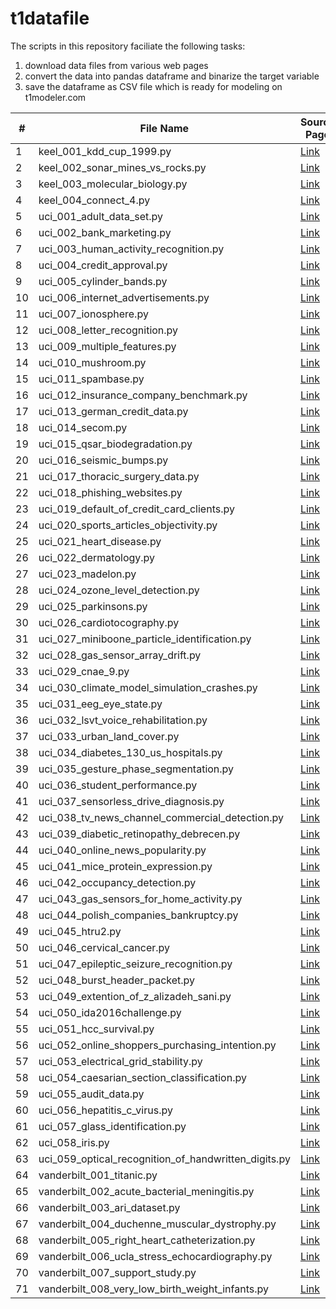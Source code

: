 # t1datafile

The scripts in this repository faciliate the following tasks:
1. download data files from various web pages
2. convert the data into pandas dataframe and binarize the target variable
3. save the dataframe as CSV file which is ready for modeling on t1modeler.com

| #  | File Name                                            | Source Page                                                                                                                        |
|----|------------------------------------------------------|------------------------------------------------------------------------------------------------------------------------------------|
| 1  | keel_001_kdd_cup_1999.py                             | [Link](sci2s.ugr.es/keel/dataset.php?cod=196                                                                                     ) |
| 2  | keel_002_sonar_mines_vs_rocks.py                     | [Link](sci2s.ugr.es/keel/dataset.php?cod=85                                                                                      ) |
| 3  | keel_003_molecular_biology.py                        | [Link](sci2s.ugr.es/keel/dataset.php?cod=181                                                                                     ) |
| 4  | keel_004_connect_4.py                                | [Link](sci2s.ugr.es/keel/dataset.php?cod=193                                                                                     ) |
| 5  | uci_001_adult_data_set.py                            | [Link](archive.ics.uci.edu/ml/datasets/Adult                                                                                     ) |
| 6  | uci_002_bank_marketing.py                            | [Link](archive.ics.uci.edu/ml/datasets/Bank+Marketing                                                                            ) |
| 7  | uci_003_human_activity_recognition.py                | [Link](archive.ics.uci.edu/ml/datasets/Human+Activity+Recognition+Using+Smartphones                                              ) |
| 8  | uci_004_credit_approval.py                           | [Link](archive.ics.uci.edu/ml/datasets/Credit+Approval                                                                           ) |
| 9  | uci_005_cylinder_bands.py                            | [Link](archive.ics.uci.edu/ml/datasets/Cylinder+Bands                                                                            ) |
| 10 | uci_006_internet_advertisements.py                   | [Link](archive.ics.uci.edu/ml/datasets/Internet+Advertisements                                                                   ) |
| 11 | uci_007_ionosphere.py                                | [Link](archive.ics.uci.edu/ml/datasets/Ionosphere                                                                                ) |
| 12 | uci_008_letter_recognition.py                        | [Link](archive.ics.uci.edu/ml/datasets/Letter+Recognition                                                                        ) |
| 13 | uci_009_multiple_features.py                         | [Link](archive.ics.uci.edu/ml/datasets/Multiple+Features                                                                         ) |
| 14 | uci_010_mushroom.py                                  | [Link](archive.ics.uci.edu/ml/datasets/Mushroom                                                                                  ) |
| 15 | uci_011_spambase.py                                  | [Link](archive.ics.uci.edu/ml/datasets/Spambase                                                                                  ) |
| 16 | uci_012_insurance_company_benchmark.py               | [Link](archive.ics.uci.edu/ml/datasets/Insurance+Company+Benchmark+%28COIL+2000%29                                               ) |
| 17 | uci_013_german_credit_data.py                        | [Link](archive.ics.uci.edu/ml/datasets/Statlog+%28German+Credit+Data%29                                                          ) |
| 18 | uci_014_secom.py                                     | [Link](archive.ics.uci.edu/ml/datasets/SECOM                                                                                     ) |
| 19 | uci_015_qsar_biodegradation.py                       | [Link](archive.ics.uci.edu/ml/datasets/QSAR+biodegradation                                                                       ) |
| 20 | uci_016_seismic_bumps.py                             | [Link](archive.ics.uci.edu/ml/datasets/seismic-bumps                                                                             ) |
| 21 | uci_017_thoracic_surgery_data.py                     | [Link](archive.ics.uci.edu/ml/datasets/Thoracic+Surgery+Data                                                                     ) |
| 22 | uci_018_phishing_websites.py                         | [Link](archive.ics.uci.edu/ml/datasets/Phishing+Websites                                                                         ) |
| 23 | uci_019_default_of_credit_card_clients.py            | [Link](archive.ics.uci.edu/ml/datasets/default+of+credit+card+clients                                                            ) |
| 24 | uci_020_sports_articles_objectivity.py               | [Link](archive.ics.uci.edu/ml/datasets/Sports+articles+for+objectivity+analysis                                                  ) |
| 25 | uci_021_heart_disease.py                             | [Link](archive.ics.uci.edu/ml/datasets/Heart+Disease                                                                             ) |
| 26 | uci_022_dermatology.py                               | [Link](archive.ics.uci.edu/ml/datasets/Dermatology                                                                               ) |
| 27 | uci_023_madelon.py                                   | [Link](archive.ics.uci.edu/ml/datasets/Madelon                                                                                   ) |
| 28 | uci_024_ozone_level_detection.py                     | [Link](archive.ics.uci.edu/ml/datasets/Ozone+Level+Detection                                                                     ) |
| 29 | uci_025_parkinsons.py                                | [Link](archive.ics.uci.edu/ml/datasets/Parkinsons                                                                                ) |
| 30 | uci_026_cardiotocography.py                          | [Link](archive.ics.uci.edu/ml/datasets/Cardiotocography                                                                          ) |
| 31 | uci_027_miniboone_particle_identification.py         | [Link](archive.ics.uci.edu/ml/datasets/MiniBooNE+particle+identification                                                         ) |
| 32 | uci_028_gas_sensor_array_drift.py                    | [Link](archive.ics.uci.edu/ml/datasets/Gas+Sensor+Array+Drift+Dataset                                                            ) |
| 33 | uci_029_cnae_9.py                                    | [Link](archive.ics.uci.edu/ml/datasets/CNAE-9                                                                                    ) |
| 34 | uci_030_climate_model_simulation_crashes.py          | [Link](archive.ics.uci.edu/ml/datasets/Climate+Model+Simulation+Crashes                                                          ) |
| 35 | uci_031_eeg_eye_state.py                             | [Link](archive.ics.uci.edu/ml/datasets/EEG+Eye+State                                                                             ) |
| 36 | uci_032_lsvt_voice_rehabilitation.py                 | [Link](archive.ics.uci.edu/ml/datasets/LSVT+Voice+Rehabilitation                                                                 ) |
| 37 | uci_033_urban_land_cover.py                          | [Link](archive.ics.uci.edu/ml/datasets/Urban+Land+Cover                                                                          ) |
| 38 | uci_034_diabetes_130_us_hospitals.py                 | [Link](archive.ics.uci.edu/ml/datasets/Diabetes+130-US+hospitals+for+years+1999-2008                                             ) |
| 39 | uci_035_gesture_phase_segmentation.py                | [Link](archive.ics.uci.edu/ml/datasets/Gesture+Phase+Segmentation                                                                ) |
| 40 | uci_036_student_performance.py                       | [Link](archive.ics.uci.edu/ml/datasets/Student+Performance                                                                       ) |
| 41 | uci_037_sensorless_drive_diagnosis.py                | [Link](archive.ics.uci.edu/ml/datasets/Dataset+for+Sensorless+Drive+Diagnosis                                                    ) |
| 42 | uci_038_tv_news_channel_commercial_detection.py      | [Link](archive.ics.uci.edu/ml/datasets/TV+News+Channel+Commercial+Detection+Dataset                                              ) |
| 43 | uci_039_diabetic_retinopathy_debrecen.py             | [Link](archive.ics.uci.edu/ml/datasets/Diabetic+Retinopathy+Debrecen+Data+Set                                                    ) |
| 44 | uci_040_online_news_popularity.py                    | [Link](archive.ics.uci.edu/ml/datasets/Online+News+Popularity                                                                    ) |
| 45 | uci_041_mice_protein_expression.py                   | [Link](archive.ics.uci.edu/ml/datasets/Mice+Protein+Expression                                                                   ) |
| 46 | uci_042_occupancy_detection.py                       | [Link](archive.ics.uci.edu/ml/datasets/Occupancy+Detection+                                                                      ) |
| 47 | uci_043_gas_sensors_for_home_activity.py             | [Link](archive.ics.uci.edu/ml/datasets/Gas+sensors+for+home+activity+monitoring                                                  ) |
| 48 | uci_044_polish_companies_bankruptcy.py               | [Link](archive.ics.uci.edu/ml/datasets/Polish+companies+bankruptcy+data                                                          ) |
| 49 | uci_045_htru2.py                                     | [Link](archive.ics.uci.edu/ml/datasets/HTRU2                                                                                     ) |
| 50 | uci_046_cervical_cancer.py                           | [Link](archive.ics.uci.edu/ml/datasets/Cervical+cancer+%28Risk+Factors%29                                                        ) |
| 51 | uci_047_epileptic_seizure_recognition.py             | [Link](archive.ics.uci.edu/ml/datasets/Epileptic+Seizure+Recognition                                                             ) |
| 52 | uci_048_burst_header_packet.py                       | [Link](archive.ics.uci.edu/ml/datasets/Burst+Header+Packet+%28BHP%29+flooding+attack+on+Optical+Burst+Switching+%28OBS%29+Network) |
| 53 | uci_049_extention_of_z_alizadeh_sani.py              | [Link](archive.ics.uci.edu/ml/datasets/extention+of+Z-Alizadeh+sani+dataset                                                      ) |
| 54 | uci_050_ida2016challenge.py                          | [Link](archive.ics.uci.edu/ml/datasets/IDA2016Challenge                                                                          ) |
| 55 | uci_051_hcc_survival.py                              | [Link](archive.ics.uci.edu/ml/datasets/HCC+Survival                                                                              ) |
| 56 | uci_052_online_shoppers_purchasing_intention.py      | [Link](archive.ics.uci.edu/ml/datasets/Online+Shoppers+Purchasing+Intention+Dataset                                              ) |
| 57 | uci_053_electrical_grid_stability.py                 | [Link](archive.ics.uci.edu/ml/datasets/Electrical+Grid+Stability+Simulated+Data+                                                 ) |
| 58 | uci_054_caesarian_section_classification.py          | [Link](archive.ics.uci.edu/ml/datasets/Caesarian+Section+Classification+Dataset                                                  ) |
| 59 | uci_055_audit_data.py                                | [Link](archive.ics.uci.edu/ml/datasets/Audit+Data                                                                                ) |
| 60 | uci_056_hepatitis_c_virus.py                         | [Link](archive.ics.uci.edu/ml/datasets/Hepatitis+C+Virus+%28HCV%29+for+Egyptian+patients                                         ) |
| 61 | uci_057_glass_identification.py                      | [Link](archive.ics.uci.edu/ml/datasets/glass+identification                                                                      ) |
| 62 | uci_058_iris.py                                      | [Link](archive.ics.uci.edu/ml/datasets/iris                                                                                      ) |
| 63 | uci_059_optical_recognition_of_handwritten_digits.py | [Link](archive.ics.uci.edu/ml/datasets/optical+recognition+of+handwritten+digits                                                 ) |
| 64 | vanderbilt_001_titanic.py                            | [Link](biostat.mc.vanderbilt.edu/wiki/pub/Main/DataSets/titanic.html                                                             ) |
| 65 | vanderbilt_002_acute_bacterial_meningitis.py         | [Link](biostat.mc.vanderbilt.edu/wiki/pub/Main/DataSets/abm.html                                                                 ) |
| 66 | vanderbilt_003_ari_dataset.py                        | [Link](biostat.mc.vanderbilt.edu/wiki/bin/view/Main/AriDescription                                                               ) |
| 67 | vanderbilt_004_duchenne_muscular_dystrophy.py        | [Link](biostat.mc.vanderbilt.edu/wiki/pub/Main/DataSets/dmd.html                                                                 ) |
| 68 | vanderbilt_005_right_heart_catheterization.py        | [Link](biostat.mc.vanderbilt.edu/wiki/pub/Main/DataSets/rhc.html                                                                 ) |
| 69 | vanderbilt_006_ucla_stress_echocardiography.py       | [Link](biostat.mc.vanderbilt.edu/wiki/pub/Main/DataSets/stressEcho.html                                                          ) |
| 70 | vanderbilt_007_support_study.py                      | [Link](biostat.mc.vanderbilt.edu/wiki/Main/SupportDesc                                                                           ) |
| 71 | vanderbilt_008_very_low_birth_weight_infants.py      | [Link](biostat.mc.vanderbilt.edu/wiki/pub/Main/DataSets/vlbw.html                                                                ) |
